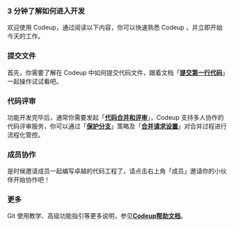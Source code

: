 ### 3 分钟了解如何进入开发
欢迎使用 Codeup，通过阅读以下内容，你可以快速熟悉 Codeup ，并立即开始今天的工作。

### 提交**文件**

首先，你需要了解在 Codeup 中如何提交代码文件，跟着文档「[__提交第一行代码__](http://devops.yunxiaodemo.com/doc/help/Codeup/%E5%BF%AB%E9%80%9F%E5%BC%80%E5%A7%8B/%E6%8F%90%E4%BA%A4%E7%AC%AC%E4%B8%80%E8%A1%8C%E4%BB%A3%E7%A0%81.html)」一起操作试试看吧。


 ### 代码评审

 功能开发完毕后，通常你需要发起「[__代码合并和评审__](http://devops.yunxiaodemo.com/doc/help/Codeup/%E5%8A%9F%E8%83%BD%E4%BB%8B%E7%BB%8D/%E5%90%88%E5%B9%B6%E8%AF%B7%E6%B1%82.html)」，Codeup 支持多人协作的代码评审服务，你可以通过「[__保护分支__](http://devops.yunxiaodemo.com/doc/help/Codeup/%E5%8A%9F%E8%83%BD%E4%BB%8B%E7%BB%8D/%E5%88%86%E6%94%AF%E8%AE%BE%E7%BD%AE.html)」策略及「[__合并请求设置__](http://devops.yunxiaodemo.com/doc/help/Codeup/%E5%8A%9F%E8%83%BD%E4%BB%8B%E7%BB%8D/%E5%90%88%E5%B9%B6%E8%AF%B7%E6%B1%82%E8%AE%BE%E7%BD%AE.html)」对合并过程进行流程化管控。

 ### 成员协作

 是时候邀请成员一起编写卓越的代码工程了，请点击右上角「成员」邀请你的小伙伴开始协作吧！

 ### 更多

 Git 使用教学、高级功能指引等更多说明，参见[__Codeup帮助文档__](http://devops.yunxiaodemo.com/doc/help/Codeup/Codeup.html)。
